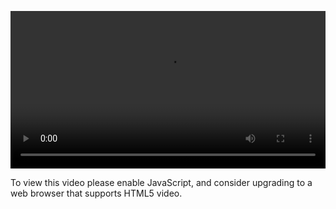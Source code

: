 <video controls="" style="width: 100%; display: block;"><source src="http://o86bpj665.bkt.clouddn.com/redux-tower/11-update-state.mp4" type="video/mp4"><p>To view this video please enable JavaScript, and consider upgrading to a web browser that supports HTML5 video.</p></video>
